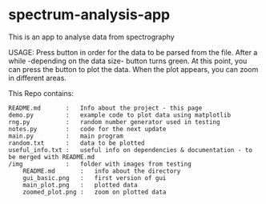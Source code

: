 # spectrum-analysis-app
This is an app to analyse data from spectrography

USAGE:
    Press <Load Data> button in order for the data to be parsed from the file.
    After a while -depending on the data size- <Plot Data> button turns green. 
    At this point, you can press the button to plot the data.
    When the plot appears, you can zoom in different areas.

This Repo contains:

    README.md       :   Info about the project - this page
    demo.py         :   example code to plot data using matplotlib
    rng.py          :   random number generator used in testing
    notes.py        :   code for the next update
    main.py         :   main program
    random.txt      :   data to be plotted
    useful_info.txt :   useful info on dependencies & documentation - to be merged with README.md
    /img            :   folder with images from testing
        README.md       :   info about the directory
        gui_basic.png   :   first version of gui
        main_plot.png   :   plotted data
        zoomed_plot.png :   zoom on plotted data
